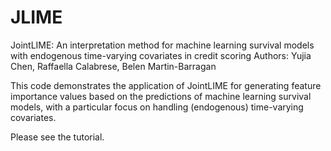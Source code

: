 # JLIME
JointLIME: An interpretation method for machine learning survival models with endogenous time-varying covariates in credit scoring
Authors: Yujia Chen, Raffaella Calabrese, Belen Martin-Barragan

This code demonstrates the application of JointLIME for generating feature importance values based on the predictions of machine learning survival models, with a particular focus on handling (endogenous) time-varying covariates.

Please see the tutorial.

